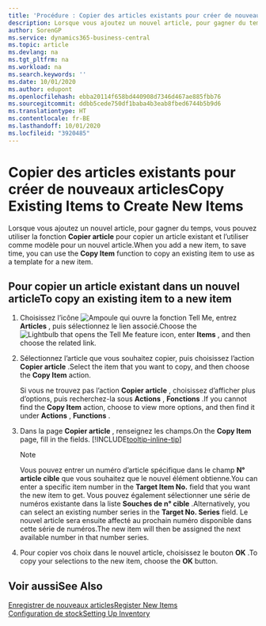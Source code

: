 ```yaml
---
title: 'Procédure : Copier des articles existants pour créer de nouveaux articles'
description: Lorsque vous ajoutez un nouvel article, pour gagner du temps, vous pouvez utiliser la fonction Copier article pour copier un article existant et l’utiliser comme modèle pour un nouvel article.
author: SorenGP
ms.service: dynamics365-business-central
ms.topic: article
ms.devlang: na
ms.tgt_pltfrm: na
ms.workload: na
ms.search.keywords: ''
ms.date: 10/01/2020
ms.author: edupont
ms.openlocfilehash: ebba20114f658bd440908d7346d467ae885fbb76
ms.sourcegitcommit: ddbb5cede750df1baba4b3eab8fbed6744b5b9d6
ms.translationtype: HT
ms.contentlocale: fr-BE
ms.lasthandoff: 10/01/2020
ms.locfileid: "3920485"
---
```

# <a name="copy-existing-items-to-create-new-items"></a><span data-ttu-id="50912-103">Copier des articles existants pour créer de nouveaux articles</span><span class="sxs-lookup"><span data-stu-id="50912-103">Copy Existing Items to Create New Items</span></span>

<span data-ttu-id="50912-104">Lorsque vous ajoutez un nouvel article, pour gagner du temps, vous pouvez utiliser la fonction **Copier article** pour copier un article existant et l’utiliser comme modèle pour un nouvel article.</span><span class="sxs-lookup"><span data-stu-id="50912-104">When you add a new item, to save time, you can use the **Copy Item** function to copy an existing item to use as a template for a new item.</span></span>  

## <a name="to-copy-an-existing-item-to-a-new-item"></a><span data-ttu-id="50912-105">Pour copier un article existant dans un nouvel article</span><span class="sxs-lookup"><span data-stu-id="50912-105">To copy an existing item to a new item</span></span>

1. <span data-ttu-id="50912-106">Choisissez l’icône ![Ampoule qui ouvre la fonction Tell Me](media/ui-search/search_small.png "Dites-moi ce que vous voulez faire"), entrez **Articles** , puis sélectionnez le lien associé.</span><span class="sxs-lookup"><span data-stu-id="50912-106">Choose the ![Lightbulb that opens the Tell Me feature](media/ui-search/search_small.png "Tell me what you want to do") icon, enter **Items** , and then choose the related link.</span></span>  
2. <span data-ttu-id="50912-107">Sélectionnez l’article que vous souhaitez copier, puis choisissez l’action **Copier article** .</span><span class="sxs-lookup"><span data-stu-id="50912-107">Select the item that you want to copy, and then choose the **Copy Item** action.</span></span>  

    <span data-ttu-id="50912-108">Si vous ne trouvez pas l’action **Copier article** , choisissez d’afficher plus d’options, puis recherchez-la sous **Actions** , **Fonctions** .</span><span class="sxs-lookup"><span data-stu-id="50912-108">If you cannot find the **Copy Item** action, choose to view more options, and then find it under **Actions** , **Functions** .</span></span>  

3. <span data-ttu-id="50912-109">Dans la page **Copier article** , renseignez les champs.</span><span class="sxs-lookup"><span data-stu-id="50912-109">On the **Copy Item** page, fill in the fields.</span></span> [!INCLUDE[tooltip-inline-tip](includes/tooltip-inline-tip_md.md)]

    > [!NOTE]  
    > <span data-ttu-id="50912-110">Vous pouvez entrer un numéro d’article spécifique dans le champ **N° article cible** que vous souhaitez que le nouvel élément obtienne.</span><span class="sxs-lookup"><span data-stu-id="50912-110">You can enter a specific item number in the **Target Item No.** field that you want the new item to get.</span></span> <span data-ttu-id="50912-111">Vous pouvez également sélectionner une série de numéros existante dans la liste **Souches de n° cible** .</span><span class="sxs-lookup"><span data-stu-id="50912-111">Alternatively, you can select an existing number series in the **Target No. Series** field.</span></span> <span data-ttu-id="50912-112">Le nouvel article sera ensuite affecté au prochain numéro disponible dans cette série de numéros.</span><span class="sxs-lookup"><span data-stu-id="50912-112">The new item will then be assigned the next available number in that number series.</span></span>  

4. <span data-ttu-id="50912-113">Pour copier vos choix dans le nouvel article, choisissez le bouton **OK** .</span><span class="sxs-lookup"><span data-stu-id="50912-113">To copy your selections to the new item, choose the **OK** button.</span></span>  

## <a name="see-also"></a><span data-ttu-id="50912-114">Voir aussi</span><span class="sxs-lookup"><span data-stu-id="50912-114">See Also</span></span>

[<span data-ttu-id="50912-115">Enregistrer de nouveaux articles</span><span class="sxs-lookup"><span data-stu-id="50912-115">Register New Items</span></span>](inventory-how-register-new-items.md)  
[<span data-ttu-id="50912-116">Configuration de stock</span><span class="sxs-lookup"><span data-stu-id="50912-116">Setting Up Inventory</span></span>](inventory-setup-inventory.md)  
